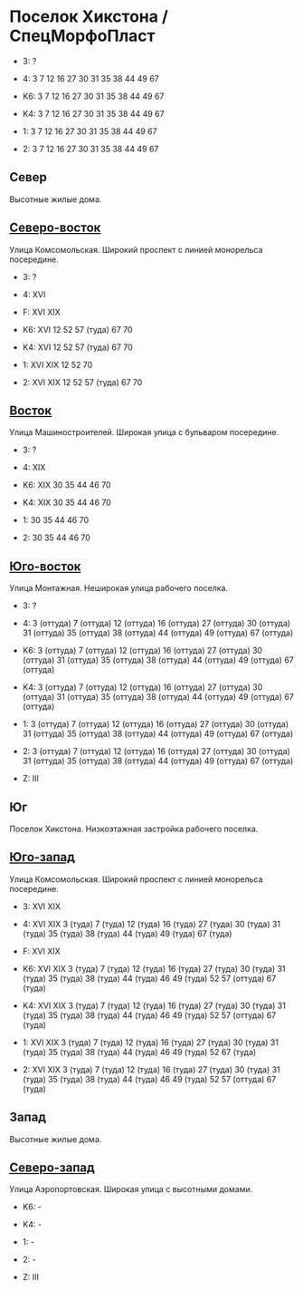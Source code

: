 # Поселок Хикстона / СпецМорфоПласт

* 3:    ?
* 4:    3   7   12  16  27  30  31  35  38  44
        49  67

* K6:   3   7   12  16  27  30  31  35  38  44
        49  67
* K4:   3   7   12  16  27  30  31  35  38  44
        49  67
* 1:    3   7   12  16  27  30  31  35  38  44
        49  67
* 2:    3   7   12  16  27  30  31  35  38  44
        49  67

## Север

Высотные жилые дома.

## [Северо-восток](./10515045.md)

Улица Комсомольская.
Широкий проспект с линией монорельса посередине.

* 3:    ?
* 4:    XVI
* F:    XVI XIX

* K6:   XVI
        12  52  57 (туда)   67  70
* K4:   XVI
        12  52  57 (туда)   67  70
* 1:    XVI XIX
        12  52  70
* 2:    XVI XIX
        12  52  57 (туда)   67  70

## [Восток](./10515050.md)

Улица Машиностроителей.
Широкая улица с бульваром посередине.

* 3:    ?
* 4:    XIX

* K6:   XIX
        30  35  44  46  70
* K4:   XIX
        30  35  44  46  70
* 1:    30  35  44  46  70
* 2:    30  35  44  46  70

## [Юго-восток](./10520060.md)

Улица Монтажная.
Неширокая улица рабочего поселка.

* 3:    ?
* 4:    3 (оттуда)  7 (оттуда)  12 (оттуда) 16 (оттуда) 27 (оттуда)
        30 (оттуда) 31 (оттуда) 35 (оттуда) 38 (оттуда) 44 (оттуда)
        49 (оттуда) 67 (оттуда)

* K6:   3 (оттуда)  7 (оттуда)  12 (оттуда) 16 (оттуда) 27 (оттуда)
        30 (оттуда) 31 (оттуда) 35 (оттуда) 38 (оттуда) 44 (оттуда)
        49 (оттуда) 67 (оттуда)
* K4:   3 (оттуда)  7 (оттуда)  12 (оттуда) 16 (оттуда) 27 (оттуда)
        30 (оттуда) 31 (оттуда) 35 (оттуда) 38 (оттуда) 44 (оттуда)
        49 (оттуда) 67 (оттуда)
* 1:    3 (оттуда)  7 (оттуда)  12 (оттуда) 16 (оттуда) 27 (оттуда)
        30 (оттуда) 31 (оттуда) 35 (оттуда) 38 (оттуда) 44 (оттуда)
        49 (оттуда) 67 (оттуда)
* 2:    3 (оттуда)  7 (оттуда)  12 (оттуда) 16 (оттуда) 27 (оттуда)
        30 (оттуда) 31 (оттуда) 35 (оттуда) 38 (оттуда) 44 (оттуда)
        49 (оттуда) 67 (оттуда)

* Z:    III

## Юг

Поселок Хикстона.
Низкоэтажная застройка рабочего поселка.

## [Юго-запад](./10500060.md)

Улица Комсомольская.
Широкий проспект с линией монорельса посередине.

* 3:    XVI XIX
* 4:    XVI XIX
        3 (туда)    7 (туда)    12 (туда)   16 (туда)   27 (туда)
        30 (туда)   31 (туда)   35 (туда)   38 (туда)   44 (туда)
        49 (туда)   67  (туда)
* F:    XVI XIX

* K6:   XVI XIX
        3 (туда)    7 (туда)    12 (туда)   16 (туда)   27 (туда)
        30 (туда)   31 (туда)   35 (туда)   38 (туда)   44 (туда)
        46  49 (туда)   52  57 (оттуда) 67 (туда)
* K4:   XVI XIX
        3 (туда)    7 (туда)    12 (туда)   16 (туда)   27 (туда)
        30 (туда)   31 (туда)   35 (туда)   38 (туда)   44 (туда)
        46  49 (туда)   52  57 (оттуда) 67 (туда)
* 1:    XVI XIX
        3 (туда)    7 (туда)    12 (туда)   16 (туда)   27 (туда)
        30 (туда)   31 (туда)   35 (туда)   38 (туда)   44 (туда)
        46  49 (туда)   52  67 (туда)
* 2:    XVI XIX
        3 (туда)    7 (туда)    12 (туда)   16 (туда)   27 (туда)
        30 (туда)   31 (туда)   35 (туда)   38 (туда)   44 (туда)
        46  49 (туда)   52  57 (оттуда) 67 (туда)

## Запад

Высотные жилые дома.

## [Северо-запад](./10500040.md)

Улица Аэропортовская.
Широкая улица с высотными домами.

* K6:   -
* K4:   -
* 1:    -
* 2:    -

* Z:    III
